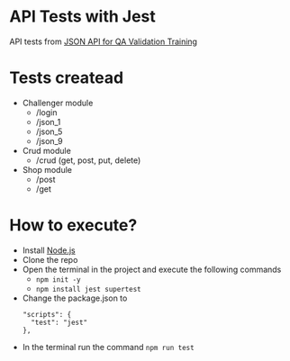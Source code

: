 # API Tests with Jest

API tests from [JSON API for QA Validation Training](https://api-desafio-qa.onrender.com/docs/)

# Tests createad
- Challenger module
    - /login
    - /json_1
    - /json_5
    - /json_9
- Crud module
    - /crud (get, post, put, delete)
- Shop module
    - /post
    - /get

# How to execute?
- Install [Node.js](https://nodejs.org/en)
- Clone the repo
- Open the terminal in the project and execute the following commands
    - ``` npm init -y ```
    - ``` npm install jest supertest ```
- Change the package.json to
  ```
  "scripts": {
    "test": "jest"
  },
  ```
- In the terminal run the command ``` npm run test ```

  


